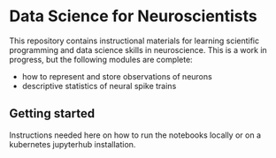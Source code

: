 
# Data Science for Neuroscientists

This repository contains instructional materials for learning scientific programming and data science skills in neuroscience. This is a work in progress, but the following modules are complete:

- how to represent and store observations of neurons
- descriptive statistics of neural spike trains

## Getting started

Instructions needed here on how to run the notebooks locally or on a kubernetes jupyterhub installation.
